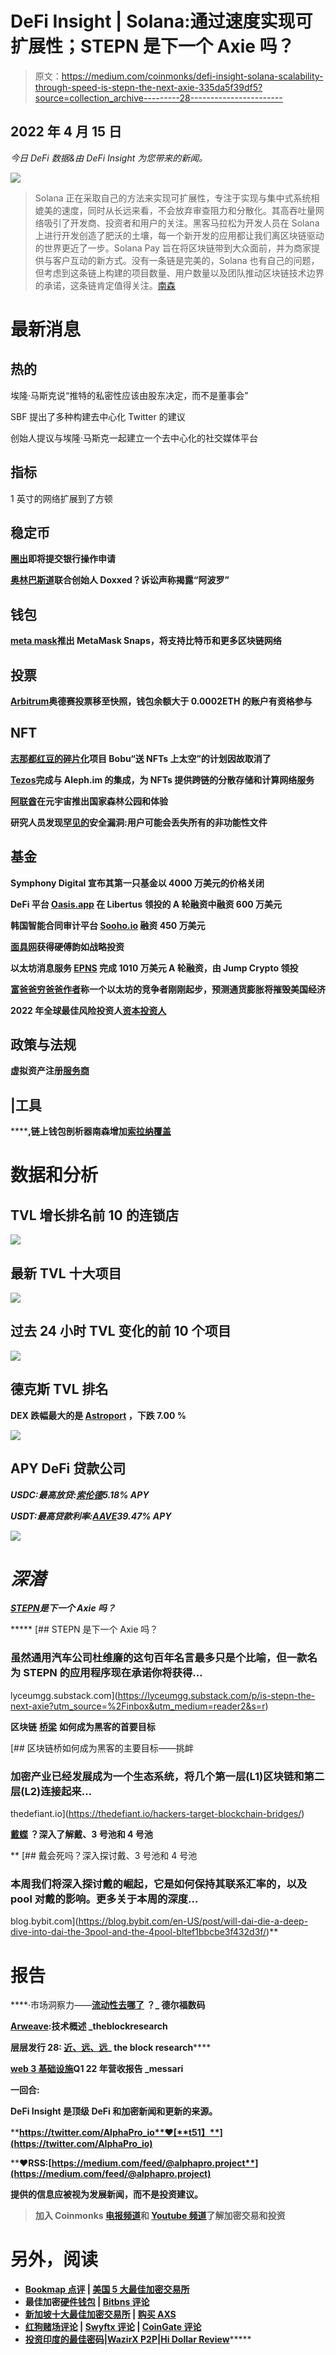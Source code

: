 # DeFi Insight | Solana:通过速度实现可扩展性；STEPN 是下一个 Axie 吗？

> 原文：<https://medium.com/coinmonks/defi-insight-solana-scalability-through-speed-is-stepn-the-next-axie-335da5f39df5?source=collection_archive---------28----------------------->

## 2022 年 4 月 15 日

*今日 DeFi 数据&由 DeFi Insight 为您带来的新闻。*

![](img/34842e088f370f831fb7438f9cd5257c.png)

> Solana 正在采取自己的方法来实现可扩展性，专注于实现与集中式系统相媲美的速度，同时从长远来看，不会放弃审查阻力和分散化。其高吞吐量网络吸引了开发商、投资者和用户的关注。黑客马拉松为开发人员在 Solana 上进行开发创造了肥沃的土壤，每一个新开发的应用都让我们离区块链驱动的世界更近了一步。Solana Pay 旨在将区块链带到大众面前，并为商家提供与客户互动的新方式。没有一条链是完美的，Solana 也有自己的问题，但考虑到这条链上构建的项目数量、用户数量以及团队推动区块链技术边界的承诺，这条链肯定值得关注。[南森 ](https://www.nansen.ai/research/solana-scalability-through-speed)

# 最新消息

## 热的

埃隆·马斯克说“推特的私密性应该由股东决定，而不是董事会”

SBF 提出了多种构建去中心化 Twitter 的建议

创始人提议与埃隆·马斯克一起建立一个去中心化的社交媒体平台

## 指标

1 英寸的网络扩展到了方顿

## 稳定币

**[**圈出**](https://beincrypto.com/circle-to-submit-banking-operation-application-imminently/?utm_source=twitter&utm_medium=embeded_automation&utm_campaign=news)**即将提交银行操作申请****

******[**奥林巴斯道**](https://www.coindesk.com/business/2022/04/14/olympusdao-co-founder-doxxed-lawsuit-claims-to-unmask-apollo/)**联合创始人 Doxxed？诉讼声称揭露“阿波罗”********

## ******钱包******

********[meta mask](https://docs.metamask.io/guide/snaps.html)推出 MetaMask Snaps，将支持比特币和更多区块链网络********

## ******投票******

********[**Arbitrum**](https://snapshot.org/#/arbitrum-odyssey.eth)**奥德赛投票移至快照，钱包余额大于 0.0002ETH 的账户有资格参与**********

## ******NFT******

********[志那都红豆的碎片化](https://twitter.com/AzukiOfficial/status/1514651681471930390)项目 Bobu“送 NFTs 上太空”的计划因故取消了********

********[Tezos](https://twitter.com/aleph_im/status/1514600829302411265)完成与 Aleph.im 的集成，为 NFTs 提供跨链的分散存储和计算网络服务********

********[阿联酋](https://www.emirates.com/media-centre/emirates-to-launch-nfts-and-experiences-in-the-metaverse)在元宇宙推出国家森林公园和体验********

******研究人员发现[罕见的](https://cointelegraph.com/news/researchers-find-security-flaw-in-rarible-users-could-have-lost-all-their-nfts)安全漏洞:用户可能会丢失所有的非功能性文件******

## ******基金******

******Symphony Digital 宣布其第一只基金以 4000 万美元的价格关闭******

********DeFi 平台 [Oasis.app](https://cointelegraph.com/press-releases/defi-platform-oasisapp-raises-6m-in-series-a-round-led-by-libertus) 在 Libertus 领投的 A 轮融资中融资 600 万美元********

********韩国智能合同审计平台 [Sooho.io](https://www.coindesk.com/business/2022/04/14/south-korean-smart-contract-auditing-platform-soohooio-raises-45m-series-a/) 融资 450 万美元********

********[面具网](https://masknetwork.medium.com/mask-network-receives-strategic-investment-from-hard-yaka-edcbf33cb12a)获得硬傅韵如战略投资********

********以太坊消息服务 [EPNS](/ethereum-push-notification-service/announcing-our-10-1-million-series-a-f9c029704f64) 完成 1010 万美元 A 轮融资，由 Jump Crypto 领投********

********[富爸爸穷爸爸作者](https://dailyhodl.com/2022/04/14/rich-dad-poor-dad-author-says-one-ethereum-competitor-is-just-getting-started-predicts-inflation-will-wipe-out-us-economy/)称一个以太坊的竞争者刚刚起步，预测通货膨胀将摧毁美国经济********

********2022 年全球最佳风险投资人[资本投资人](https://www.forbes.com/midas/?utm_medium=social&utm_source=ForbesMainTwitter&utm_campaign=socialflowForbesMainTwitter)********

## ******政策与法规******

********虚拟资产注册[服务商](https://www.bportugal.pt/en/page/registration-virtual-assets-service-providers-0)********

## ******|工具******

********,**链上钱包剖析器南森增加[索拉纳覆盖](https://www.coindesk.com/tech/2022/04/14/on-chain-wallet-profiler-nansen-adds-solana-coverage/)******

# ****数据和分析****

## ****TVL 增长排名前 10 的连锁店****

****![](img/82211763db0f08343bdd5aa9995700d5.png)****

## ****最新 TVL 十大项目****

****![](img/7c43557df7469defbd1c18a34fe2d697.png)****

## ****过去 24 小时 TVL 变化的前 10 个项目****

****![](img/17631bb788bb5ae628cdf8c2ac9ac452.png)****

## ****德克斯 TVL 排名****

****DEX 跌幅最大的是 [Astroport](https://defillama.com/protocol/astroport) ，下跌 7.00 **%******

****![](img/64fb670ab981b32b98369a81cacb46c8.png)****

## ****APY DeFi 贷款公司****

*****USDC:最高放贷:*[](https://app.venus.io/market)*[*索伦德*](https://solend.fi/dashboard)*5.18% APY******

******USDT:最高贷款利率:*[*AAVE*](https://app.aave.com/markets/)*39.47% APY******

*****![](img/81631cf08f92f50e77da0b4d47fa1180.png)*****

# *****深潜*****

*******[**STEPN**](https://lyceumgg.substack.com/p/is-stepn-the-next-axie?utm_source=%2Finbox&utm_medium=reader2&s=r)**是下一个 Axie 吗？*********

*****[](https://lyceumgg.substack.com/p/is-stepn-the-next-axie?utm_source=%2Finbox&utm_medium=reader2&s=r) [## STEPN 是下一个 Axie 吗？

### 虽然通用汽车公司杜维廉的这句百年名言最多只是个比喻，但一款名为 STEPN 的应用程序现在承诺你将获得…

lyceumgg.substack.com](https://lyceumgg.substack.com/p/is-stepn-the-next-axie?utm_source=%2Finbox&utm_medium=reader2&s=r) 

**区块链** [**桥梁**](https://thedefiant.io/hackers-target-blockchain-bridges/) **如何成为黑客的首要目标**

[](https://thedefiant.io/hackers-target-blockchain-bridges/) [## 区块链桥如何成为黑客的主要目标——挑衅

### 加密产业已经发展成为一个生态系统，将几个第一层(L1)区块链和第二层(L2)连接起来…

thedefiant.io](https://thedefiant.io/hackers-target-blockchain-bridges/) 

**[**戴蝶**](https://blog.bybit.com/en-US/post/will-dai-die-a-deep-dive-into-dai-the-3pool-and-the-4pool-bltef1bbcbe3f432d3f/) **？深入了解戴、3 号池和 4 号池****

**[](https://blog.bybit.com/en-US/post/will-dai-die-a-deep-dive-into-dai-the-3pool-and-the-4pool-bltef1bbcbe3f432d3f/) [## 戴会死吗？深入探讨戴、3 号池和 4 号池

### 本周我们将深入探讨戴的崛起，它是如何保持其联系汇率的，以及 pool 对戴的影响。更多关于本周的深度…

blog.bybit.com](https://blog.bybit.com/en-US/post/will-dai-die-a-deep-dive-into-dai-the-3pool-and-the-4pool-bltef1bbcbe3f432d3f/)** 

# **报告**

****·市场洞察力——**[**流动性去哪了**](https://members.delphidigital.io/reports/market-insights-whered-the-liquidity-go) **？**_ 德尔福数码**

****[**Arweave**](https://www.theblockresearch.com/arweave-a-technical-overview-140389)**:技术概述** _theblockresearch****

******层层发行 28:** [**近、远、远**](https://www.theblockresearch.com/layer-by-layer-issue-28-near-cosmos-and-solana-141891)**_ the block research******

********[**web 3 基础设施**](https://messari.io/article/web3-infrastructure-q1-22-revenue-report)**Q1 22 年营收报告 _messari**********

******一回合:******

****DeFi Insight 是顶级 DeFi 和加密新闻和更新的来源。****

******https://twitter.com/AlphaPro_io**❤[**t51】**](https://twitter.com/AlphaPro_io)****

******❤RSS:**[**https://medium.com/feed/@alphapro.project**](https://medium.com/feed/@alphapro.project)****

****提供的信息应被视为发展新闻，而不是投资建议。****

> ****加入 Coinmonks [电报频道](https://t.me/coincodecap)和 [Youtube 频道](https://www.youtube.com/c/coinmonks/videos)了解加密交易和投资****

# ****另外，阅读****

*   ****[Bookmap 点评](https://coincodecap.com/bookmap-review-2021-best-trading-software) | [美国 5 大最佳加密交易所](https://coincodecap.com/crypto-exchange-usa)****
*   ****最佳加密[硬件钱包](/coinmonks/hardware-wallets-dfa1211730c6) | [Bitbns 评论](/coinmonks/bitbns-review-38256a07e161)****
*   ****[新加坡十大最佳加密交易所](https://coincodecap.com/crypto-exchange-in-singapore) | [购买 AXS](https://coincodecap.com/buy-axs-token)****
*   ****[红狗赌场评论](https://coincodecap.com/red-dog-casino-review) | [Swyftx 评论](https://coincodecap.com/swyftx-review) | [CoinGate 评论](https://coincodecap.com/coingate-review)****
*   ****[投资印度的最佳密码](https://coincodecap.com/best-crypto-to-invest-in-india-in-2021)|[WazirX P2P](https://coincodecap.com/wazirx-p2p)|[Hi Dollar Review](https://coincodecap.com/hi-dollar-review)*********